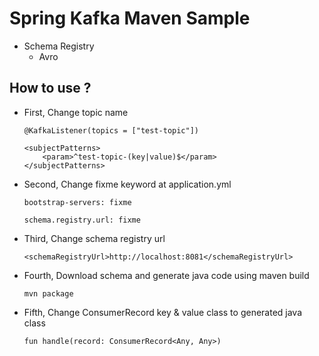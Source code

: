 # Spring Kafka Maven Sample
- Schema Registry
    - Avro

## How to use ?
- First, Change topic name
    ```
    @KafkaListener(topics = ["test-topic"])
    ```
    ```
    <subjectPatterns>
        <param>^test-topic-(key|value)$</param>
    </subjectPatterns>
    ```

- Second, Change fixme keyword at application.yml
    ```
    bootstrap-servers: fixme

    schema.registry.url: fixme
    ```

- Third, Change schema registry url
    ```
    <schemaRegistryUrl>http://localhost:8081</schemaRegistryUrl>
    ```

- Fourth, Download schema and generate java code using maven build
    ```
    mvn package
    ```

- Fifth, Change ConsumerRecord key & value class to generated java class
    ```
    fun handle(record: ConsumerRecord<Any, Any>)
    ```
